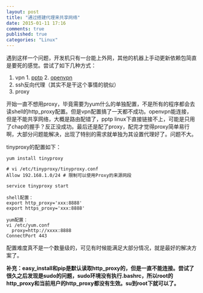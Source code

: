 ```yaml
---
layout: post
title: "通过搭建代理来共享网络"
date: 2015-01-11 17:16
comments: true
published: true
categories: "Linux"
---
```

   遇到这样一个问题，开发机只有一台能上外网，其他的机器上手动更新依赖包简直是要死的感觉。尝试了如下几种方式：

   1. vpn
   	1. [pptp][2]
   	2. [openvpn][1]
   2. ssh反向代理（其实不是干这个事情的貌似）
   3. proxy

   开始一直不想用proxy，毕竟需要为yum什么的单独配置，不是所有的程序都会去读shell的http_proxy配置。但是vpn配置搞了一天都不成功。openvpn能连接，但是不能共享网络，大概是路由配错了，pptp linux下直接链接不上，可能是只用了chap的握手？反正没成功。最后还是配了proxy，配完才觉得proxy简单易行啊，大部分问题能解决，出现了特别的需求就单独为其设置代理好了。问题不大。

   tinyproxy的配置如下：

   	yum install tinyproxy

   	# vi /etc/tinyproxy/tinyproxy.conf
	Allow 192.168.1.0/24 # 限制可以使用Proxy的来源网段

	service tinyproxy start

    shell配置：
    export http_proxy='xxx:8888'
    export https_proxy='xxx:8888'

    yum配置：
    vi /etc/yum.conf
	  proxy=http://xxxx:8888
    ConnectPort 443 	

  配置难度真不是一个数量级的，可见有时候能满足大部分情况，就是最好的解决方案了。

  **补充：easy_install和pip是默认读取http_proxy的，但是一直不能连接。尝试了很久之后发现是sudo的问题，sudo环境没有执行.bashrc，所以root的http_proxy和当前用户的http_proxy都没有生效。su到root下就可以了。**

[1]: https://www.digitalocean.com/community/tutorials/how-to-setup-and-configure-an-openvpn-server-on-centos-6 "How to Setup and Configure an OpenVPN Server on CentOS 6 | DigitalOcean"
[2]: http://5323197.blog.51cto.com/5313197/1285738 " centos6.4 安装配置 pptp vpn"